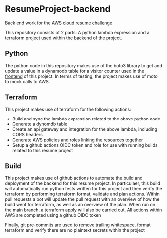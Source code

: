 # ResumeProject-backend
Back end work for the [AWS cloud resume challenge](https://cloudresumechallenge.dev/docs/the-challenge/aws/)

This repository consists of 2 parts: A python lambda expression and a terraform project used within the backend of the project.

## Python
The python code in this repository makes use of the boto3 library to get and update a value in a dynamodb table for a visitor counter used in the [frontend](https://github.com/jlewis92/ResumeProject-frontend) of this project.  In terms of testing, the project makes use of moto to mock calls to AWS.

## Terraform
This project makes use of terraform for the following actions:

 - Build and sync the lambda expression related to the above python code
 - Generate a dynomdb table
 - Create an api gateway and integration for the above lambda, including CORS headers
 - Generate AWS policies and roles linking the resources together
 - Setup a github actions OIDC token and role for use with running builds related to this resume project

## Build
This project makes use of github actions to automate the build and deployment of the backend for this resume project.  In particulaer, this build will automatically run python tests written for this project and then verify the terraform by performing terraform format, validate and plan actions.  Within pull requests a bot will update the pull request with an overview of how the build went for terraform, as well as an overview of the plan.  When run on the main branch, a terraform apply will also be carried out.  All actions within AWS are completed using a github OIDC token

Finally, git pre-commits are used to remove trailing whitespace, format terraform and verify there are no plaintext secrets within the project
